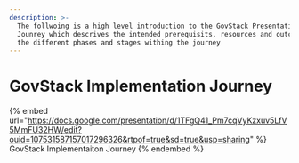 ```yaml
---
description: >-
  The follwoing is a high level introduction to the GovStack Presentation
  Jounrey which descrives the intended prerequisits, resources and outcomes on
  the different phases and stages withing the journey
---
```


# GovStack Implementation Journey

{% embed url="https://docs.google.com/presentation/d/1TFgQ41_Pm7cqVyKzxuv5LfV5MmFU32HW/edit?ouid=107531587157017296326&rtpof=true&sd=true&usp=sharing" %}
GovStack Implementaiton Journey
{% endembed %}
